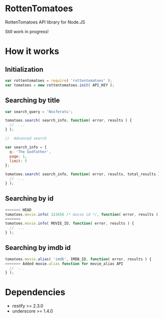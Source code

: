 RottenTomatoes
==============

RottenTomatoes API library for Node.JS

Still work in progress!

How it works
==============

Initialization
-------------

```javascript
var rottentomatoes = require( 'rottentomatoes' );
var tomatoes = new rottentomatoes.init( API_KEY );
```

Searching by title
-------------

```javascript
var search_query = 'Nosferatu';

tomatoes.search( search_info, function( error, results ) {
  //  ...
} );

//  Advanced search

var search_info = {
  q: 'The Godfather',
  page: 1,
  limit: 5
};

tomatoes.search( search_info, function( error, results, total_results ) {
  //  ...
} );
```

Searching by id
-------------

```javascript
<<<<<<< HEAD
tomatoes.movie.info( 123456 /* movie id */, function( error, results ) {
=======
tomatoes.movie.info( MOVIE_ID, function( error, results ) {
  //  ...
} );
```

Searching by imdb id
-------------

```javascript
tomatoes.movie.alias( 'imdb', IMDB_ID, function( error, results ) {
>>>>>>> Added movie.alias function for movie_alias API
  //  ...
} );
```

Dependencies
==============

- restify >= 2.3.0
- underscore >= 1.4.0
